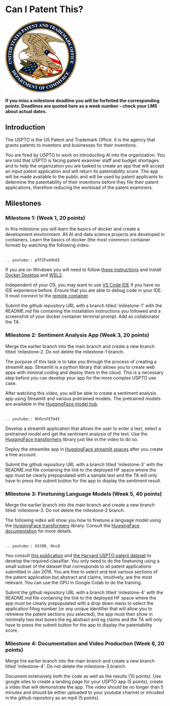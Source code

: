 # Can I Patent This?

![](images/uspto.png)

**If you miss a milestone deadline you will be forfeited the corresponding points. Deadlines are quoted here as a week number - check your LMS about actual dates.**

## Introduction

The USPTO is the US Patent and Trademark Office. It is the agency that grants patents to inventors and businesses for their inventions.

You are fired by USPTO to work on introducting AI into the organization. You are told that USPTO is facing patent examiner staff and budget shortages and to help the organization you are tasked to create an app that will accept an input patent application and will return its patentability score. The app will be made available to the public and will be used by patent applicants to determine the patentability of their inventions before they file their patent applications, therefore reducing the workload of the patent examiners.

## Milestones


### Milestone 1: (Week 1, 20 points)

In this milestone you will learn the basics of docker and create a development environment. All AI and data science projects are developed in containers. Learn the basics of docker (the most conmmon container format) by watching the following video:

```{eval-rst}

.. youtube:: pTFZFxd4hOI

```

If you are on Windows you will need to follow [these instructions](https://docs.docker.com/desktop/windows/wsl/) and install [Docker Desktop](https://www.docker.com/products/docker-desktop) and [WSL2](https://docs.microsoft.com/en-us/windows/wsl/install-win10). 

Independent of your OS, you may want to use [VS Code IDE](https://code.visualstudio.com/) if you have no IDE experience before. Ensure that you are able to debug code in your IDE. It must connect to the [remote container](https://code.visualstudio.com/docs/remote/remote-overview). 

Submit the github repository URL with a branch titled 'milestone-1' with the README.md file containing the installation instructions you followed and a screenshot of your docker container terminal prompt. Add as collaborator the TA.


### Milestone 2: Sentiment Analysis App (Week 3, 20 points)

Merge the earlier branch into the main branch and create a new branch titled 'milestone-2. Do not delete the milestone-1 branch.

The purpose of this task is to take you through the process of creating a streamlit app. Streamlit is a python library that allows you to create web apps with minimal coding and deploy them in the cloud.  This is a necessary step before you can develop your app for the more complex USPTO use case.

After watching this video, you will be able to create a sentiment analysis app using Streamlit and various pretrained models. The pretrained models are available in the [HuggingFace model hub](https://huggingface.co/models).

```{eval-rst}

.. youtube:: 8hOzsFETm4I

```

Develop a streamlit application that allows the user to enter a text, select a pretrained model and get the sentiment analysis of the text. Use the [HuggingFace transformers](https://huggingface.co/transformers/) library just like in the video to do so. 

Deploy the streamlite app in [HuggingFace streamlit spaces](https://huggingface.co/docs/hub/spaces-sdks-streamlit) after you create a free account. 

Submit the github repository URL with a branch titled 'milestone-3' with the README.md file containing the link to the deployed HF space where the app must be clearly prepopulated with a sample text and the TA will only have to press the submit button for the app to display the sentiment result.


### Milestone 3: Finetuning Language Models (Week 5, 40 points)

Merge the earlier branch into the main branch and create a new branch titled 'milestone-3. Do not delete the milestone-2 branch.

The following video will show you how to finetune a language model using the [HuggingFace transformers](https://huggingface.co/transformers/) library. Consult the [HuggingFace documentation](https://huggingface.co/docs/transformers/v4.27.1/en/training#finetune-a-pretrained-model) for more details.

```{eval-rst}

.. youtube:: GSt00_-0ncQ

```

You consult [this publication](https://arxiv.org/abs/2207.04043) and [the Harvard USPTO patent dataset](https://github.com/suzgunmirac/hupd) to develop the required classifier. You only need to do the finetuning using a small subset of the dataset that corresponds to all patent applications submitted in Jan 2016. You are free to select and test various sections of the patent application but abstract and claims, intuitively, are the most relevant. You can use the GPU in Google Colab to do the training. 

Submit the github repository URL with a branch titled 'milestone-4' with the README.md file containing the link to the deployed HF space where the app must be clearly prepopulated with a drop down menu to select  the application filing number (or any unique identifier that will allow you to retreieve the patent sections you selected), the app must then show in minimally two text boxes the eg abstract and eg claims and the TA will only have to press the submit button for the app to display the patentability score.

### Milestone 4: Documentation and Video Production (Week 6, 20 points)

Merge the earlier branch into the main branch and create a new branch titled 'milestone-4'. Do not delete the milestone-3 branch.

Document extensively both the code as well as the results (10 points). Use google sites to create a landing page for your USPTO app (5 points), create a video that will demonstrate the app. The video should be no longer than 5 minutes and should be either uploaded to your youtube channel or inlcuded in the github repository as an mp4 (5 points).

